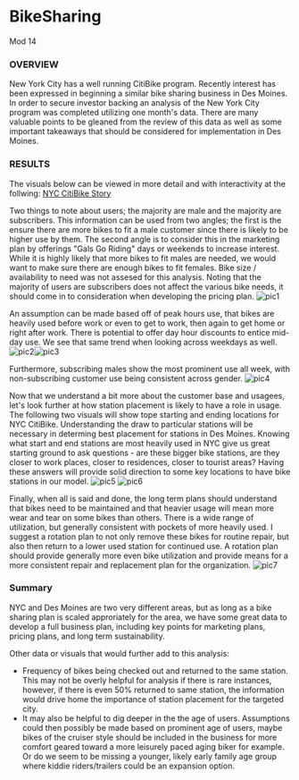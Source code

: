 # BikeSharing
Mod 14

### OVERVIEW

New York City has a well running CitiBike program.  Recently interest has been expressed in beginning a similar bike sharing business in Des Moines.  In order to secure investor backing an analysis of the New York City program was completed utilizing one month's data. There are many valuable points to be gleaned from the review of this data as well as some important takeaways that should be considered for implementation in Des Moines.


### RESULTS
The visuals below can be viewed in more detail and with interactivity at the follwing: [NYC CitiBike Story](https://public.tableau.com/app/profile/rachel.rautenberg/viz/NYCCitiBikeChallenge_Mod14/Story1?publish=yes)

Two things to note about users; the majority are male and the majority are subscribers.  This information can be used from two angles; the first is the ensure there are more bikes to fit a male customer since there is likely to be higher use by them. The second angle is to consider this in the marketing plan by offerings "Gals Go Riding" days or weekends to increase interest. While it is highly likely that more bikes to fit males are needed, we would want to make sure there are enough bikes to fit females. Bike size / availability to need was not assesed for this analysis.  Noting that the majority of users are subscribers does not affect the various bike needs, it should come in to consideration when developing the pricing plan. 
![pic1](https://github.com/RachelRautenberg/BikeSharing/blob/main/Resources/pic%201.PNG)

An assumption can be made based off of peak hours use, that bikes are heavily used before work or even to get to work, then again to get home or right after work. There is potential to offer day hour discounts to entice mid-day use. We see that same trend when looking across weekdays as well. 
![pic2](https://github.com/RachelRautenberg/BikeSharing/blob/main/Resources/pic%202.PNG)![pic3](https://github.com/RachelRautenberg/BikeSharing/blob/main/Resources/pic%203.PNG)

Furthermore, subscribing males show the most prominent use all week, with non-subscribing customer use being consistent across gender. 
![pic4](https://github.com/RachelRautenberg/BikeSharing/blob/main/Resources/pic%204.PNG)

Now that we understand a bit more about the customer base and usagees, let's look further at how station placement is likely to have a role in usage. The following two visuals will show tope starting and ending locations for NYC CitiBike. Understanding the draw to particular stations will be necessary in determing best placement for stations in Des Moines. Knowing what start and end stations are most heavily used in NYC give us great starting ground to ask questions - are these bigger bike stations, are they closer to work places, closer to residences, closer to tourist areas?  Having these answers will provide solid direction to some key locations to have bike stations in our model.
![pic5](https://github.com/RachelRautenberg/BikeSharing/blob/main/Resources/pic%205.PNG) ![pic6](https://github.com/RachelRautenberg/BikeSharing/blob/main/Resources/pic%206.PNG)

Finally, when all is said and done, the long term plans should understand that bikes need to be maintained and that heavier usage will mean more wear and tear on some bikes than others. There is a wide range of utilization, but generally consistent with pockets of more heavily used.  I suggest a rotation plan to not only remove these bikes for routine repair, but also then return to a lower used station for continued use.  A rotation plan should provide generally more even bike utilization and provide means for a more consistent repair and replacement plan for the organization.
![pic7](https://github.com/RachelRautenberg/BikeSharing/blob/main/Resources/pic%207.PNG)

### Summary

NYC and Des Moines are two very different areas, but as long as a bike sharing plan is scaled approriately for the area, we have some great data to develop a full business plan, including key points for marketing plans, pricing plans, and long term sustainability. 

Other data or visuals that would further add to this analysis:
* Frequency of bikes being checked out and returned to the same station.  This may not be overly helpful for analysis if there is rare instances, however, if there is even 50% returned to same station, the information would drive home the importance of station placement for the targeted city.
* It may also be helpful to dig deeper in the the age of users.  Assumptions could then possibly be made based on prominent age of users, maybe bikes of the cruiser style should be included in the business for more comfort geared toward a more leisurely paced aging biker for example. Or do we seem to be missing a younger, likely early family age group where kiddie riders/trailers could be an expansion option. 


